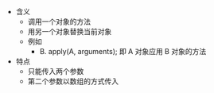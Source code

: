 - 含义
	- 调用一个对象的方法
	- 用另一个对象替换当前对象
	- 例如
		- B. apply(A, arguments); 即 A 对象应用 B 对象的方法
- 特点
	- 只能传入两个参数
	- 第二个参数以数组的方式传入